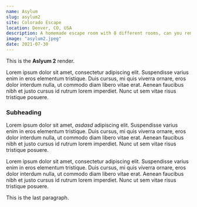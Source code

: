 ```yaml
---
name: Asylum
slug: asylum2
site: Colorado Escape
location: Denver, CO, USA
description: A homemade escape room with 8 different rooms, can you remember all the information you have and solve the room before the time runs out?
image: "asylum2.jpeg"
date: 2021-07-30
---
```


This is the **Aslyum 2** render.

Lorem ipsum dolor sit amet, consectetur adipiscing elit. Suspendisse varius enim in
eros elementum tristique. Duis cursus, mi quis viverra ornare, eros dolor interdum nulla, ut commodo
diam libero vitae erat. Aenean faucibus nibh et justo cursus id rutrum lorem imperdiet. Nunc ut sem
vitae risus tristique posuere.

### Subheading

Lorem ipsum dolor sit amet, *asdasd* adipiscing elit. Suspendisse varius enim in
eros elementum tristique. Duis cursus, mi quis viverra ornare, eros dolor interdum nulla, ut commodo
diam libero vitae erat. Aenean faucibus nibh et justo cursus id rutrum lorem imperdiet. Nunc ut sem
vitae risus tristique posuere.

Lorem ipsum dolor sit amet, consectetur adipiscing elit. Suspendisse varius enim in
eros elementum tristique. Duis cursus, mi quis viverra ornare, eros dolor interdum nulla, ut commodo
diam libero vitae erat. Aenean faucibus nibh et justo cursus id rutrum lorem imperdiet. Nunc ut sem
vitae risus tristique posuere.

This is the last paragraph.